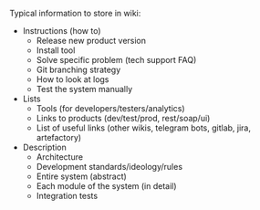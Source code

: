 Typical information to store in wiki:
* Instructions (how to)
    * Release new product version
    * Install tool
    * Solve specific problem (tech support FAQ)
    * Git branching strategy
    * How to look at logs
    * Test the system manually
* Lists
    * Tools (for developers/testers/analytics)
    * Links to products (dev/test/prod, rest/soap/ui)
    * List of useful links (other wikis, telegram bots, gitlab, jira, artefactory)
* Description
    * Architecture
    * Development standards/ideology/rules
    * Entire system (abstract)
    * Each module of the system (in detail)
    * Integration tests
